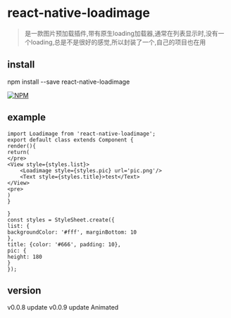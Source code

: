 # react-native-loadimage

> 是一款图片预加载插件,带有原生loading加载器,通常在列表显示时,没有一个loading,总是不是很好的感觉,所以封装了一个,自己的项目也在用

## install
npm install --save react-native-loadimage


[![NPM](https://nodei.co/npm/react-native-loadimage.png)](https://nodei.co/npm/react-native-loadimage/)

## example
```
import Loadimage from 'react-native-loadimage';
export default class extends Component {
render(){
return(
</pre>
<View style={styles.list}>
    <Loadimage style={styles.pic} url='pic.png'/>
    <Text style={styles.title}>test</Text>
</View>
<pre>
)
}

}
const styles = StyleSheet.create({
list: {
backgroundColor: '#fff', marginBottom: 10
},
title: {color: '#666', padding: 10},
pic: {
height: 180
}
});
```

## version
v0.0.8 update
v0.0.9 update Animated